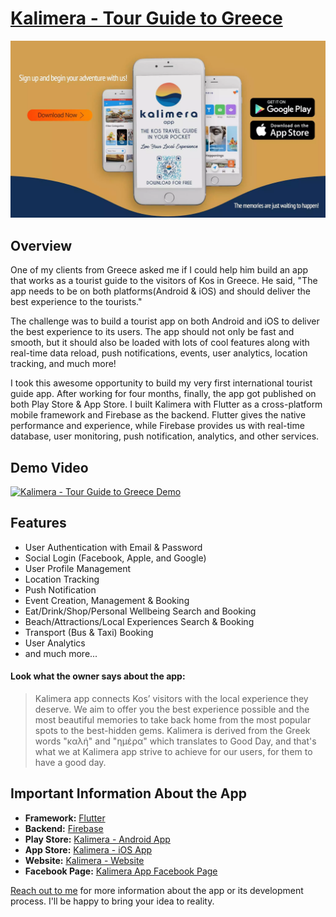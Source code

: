# [Kalimera - Tour Guide to Greece](https://kaykobadreza.com/portfolio/kalimera/)

![Kalimera - Tour Guide to Greece](assets/kalimera.webp)

## Overview
One of my clients from Greece asked me if I could help him build an app that works as a tourist guide to the visitors of Kos in Greece. He said, "The app needs to be on both platforms(Android & iOS) and should deliver the best experience to the tourists."

The challenge was to build a tourist app on both Android and iOS to deliver the best experience to its users. The app should not only be fast and smooth, but it should also be loaded with lots of cool features along with real-time data reload, push notifications, events, user analytics, location tracking, and much more!

I took this awesome opportunity to build my very first international tourist guide app. After working for four months, finally, the app got published on both Play Store & App Store. I built Kalimera with Flutter as a cross-platform mobile framework and Firebase as the backend. Flutter gives the native performance and experience, while Firebase provides us with real-time database, user monitoring, push notification, analytics, and other services.

## Demo Video
[![Kalimera - Tour Guide to Greece Demo](https://img.youtube.com/vi/N0n662KjVOU/0.jpg)](https://www.youtube.com/watch?v=N0n662KjVOU)

## Features
- User Authentication with Email & Password
- Social Login (Facebook, Apple, and Google)
- User Profile Management
- Location Tracking
- Push Notification
- Event Creation, Management & Booking
- Eat/Drink/Shop/Personal Wellbeing Search and Booking
- Beach/Attractions/Local Experiences Search & Booking
- Transport (Bus & Taxi) Booking
- User Analytics
- and much more...

#### Look what the owner says about the app:
> Kalimera app connects Kos’ visitors with the local experience they deserve. We aim to offer you the best experience possible and the most beautiful memories to take back home from the most popular spots to the best-hidden gems.
> Kalimera is derived from the Greek words "καλή" and "ημέρα" which translates to Good Day, and that's what we at Kalimera app strive to achieve for our users, for them to have a good day.


## Important Information About the App
- **Framework:** [Flutter](https://flutter.dev/)
- **Backend:** [Firebase](https://firebase.google.com/)
- **Play Store:** [Kalimera - Android App](https://play.google.com/store/apps/details?id=com.outergaze.kosapp)
- **App Store:** [Kalimera - iOS App](https://apps.apple.com/gr/app/kalimera/id1572166542)
- **Website:** [Kalimera - Website](https://kalimerapp.eu/)
- **Facebook Page:** [Kalimera App Facebook Page](https://www.facebook.com/app.kalimera)    

[Reach out to me](https://kaykobadreza.com/) for more information about the app or its development process. I'll be happy to bring your idea to reality.